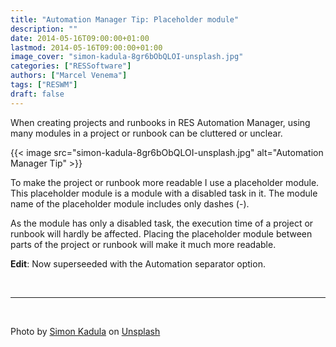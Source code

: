 ```yaml
---
title: "Automation Manager Tip: Placeholder module"
description: ""
date: 2014-05-16T09:00:00+01:00
lastmod: 2014-05-16T09:00:00+01:00
image_cover: "simon-kadula-8gr6bObQLOI-unsplash.jpg"
categories: ["RESSoftware"]
authors: ["Marcel Venema"] 
tags: ["RESWM"]
draft: false
---
```


When creating projects and runbooks in RES Automation Manager, using many modules in a project or runbook can be cluttered or unclear.

{{< image src="simon-kadula-8gr6bObQLOI-unsplash.jpg" alt="Automation Manager Tip" >}}

To make the project or runbook more readable I use a placeholder module. This placeholder module is a module with a disabled task in it. The module name of the placeholder module includes only dashes (-). 

As the module has only a disabled task, the execution time of a project or runbook will hardly be affected. Placing the placeholder module between parts of the project or runbook will make it much more readable.

**Edit**: Now superseeded with the Automation separator option.

&nbsp;

---
&nbsp;

Photo by <a href="https://unsplash.com/@simonkadula?utm_content=creditCopyText&utm_medium=referral&utm_source=unsplash">Simon Kadula</a> on <a href="https://unsplash.com/photos/a-factory-filled-with-lots-of-orange-machines-8gr6bObQLOI?utm_content=creditCopyText&utm_medium=referral&utm_source=unsplash">Unsplash</a>
  
&nbsp;

